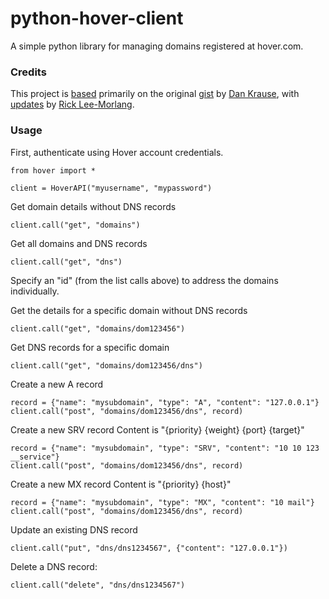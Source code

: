 # python-hover-client

A simple python library for managing domains registered at hover.com.

### Credits

This project is [based](http://gist.github.com/jmckind/7763461) primarily on the original [gist](http://gist.github.com/dankrause/5585907) by [Dan Krause](http://gist.github.com/dankrause), with [updates](http://gist.github.com/rleemorlang/7225451) by [Rick Lee-Morlang](http://gist.github.com/rleemorlang).

### Usage

First, authenticate using Hover account credentials.

	from hover import *

    client = HoverAPI("myusername", "mypassword")

Get domain details without DNS records

	client.call("get", "domains")

Get all domains and DNS records

	client.call("get", "dns")

Specify an "id" (from the list calls above) to address the domains individually.

Get the details for a specific domain without DNS records

	client.call("get", "domains/dom123456")

Get DNS records for a specific domain

	client.call("get", "domains/dom123456/dns")

Create a new A record

	record = {"name": "mysubdomain", "type": "A", "content": "127.0.0.1"}
	client.call("post", "domains/dom123456/dns", record)

Create a new SRV record
Content is "{priority} {weight} {port} {target}"

	record = {"name": "mysubdomain", "type": "SRV", "content": "10 10 123 __service"}
	client.call("post", "domains/dom123456/dns", record)

Create a new MX record
Content is "{priority} {host}"

    record = {"name": "mysubdomain", "type": "MX", "content": "10 mail"}
	client.call("post", "domains/dom123456/dns", record)

Update an existing DNS record

    client.call("put", "dns/dns1234567", {"content": "127.0.0.1"})

Delete a DNS record:

    client.call("delete", "dns/dns1234567")
